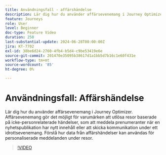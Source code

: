```yaml
---
title: Användningsfall - affärshändelse
description: Lär dig hur du använder affärsevenemang i Journey Optimizer. Förstå hur data från affärshändelser kan användas för personaliserade meddelanden under resor.
feature: Journeys
role: User
level: Beginner
doc-type: Feature Video
duration: 250
last-substantial-update: 2024-06-28T00:00:00Z
jira: KT-7702
exl-id: 38be6d24-2760-4fb4-b5d4-c9be53419e6e
source-git-commit: 201470e35095b38617d1a1bb5d7b16c1e60f431e
workflow-type: tm+mt
source-wordcount: '85'
ht-degree: 0%

---
```



# Användningsfall: Affärshändelse

Lär dig hur du använder affärsevenemang i Journey Optimizer. Affärsevenemang gör det möjligt för varumärken att utlösa resor baserade på icke-personrelaterade händelser, som att meddela prenumeranter när en nyhetspublikation har nytt innehåll eller att skicka kommunikation under ett idrottsevenemang. Förstå hur data från affärshändelser kan användas för personaliserade meddelanden under resor.

>[!VIDEO](https://video.tv.adobe.com/v/334234/?learn=on)
